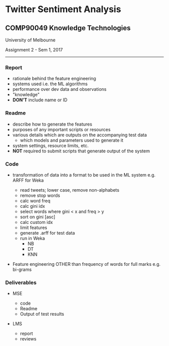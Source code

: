 # Twitter Sentiment Analysis

## COMP90049 Knowledge Technologies

University of Melbourne

Assignment 2 - Sem 1, 2017

---

### Report

- rationale behind the feature engineering
- systems used i.e. the ML algorithms
- performance over dev data and observations
- "knowledge"
- **DON'T** include name or ID

### Readme

- describe how to generate the features
- purposes of any important scripts or resources
- various details which are outputs on the accompanying test data
  - which models and parameters used to generate it
- system settings, resource limits, etc.
- **NOT** required to submit scripts that generate output of the system

### Code

- transformation of data into a format to be used in the ML system e.g. ARFF for Weka
  - read tweets; lower case, remove non-alphabets
  - remove stop words
  - calc word freq
  - calc gini idx
  - select words where gini < x and freq > y
  - sort on gini [asc]
  - calc custom idx
  - limit features
  - generate .arff for test data
  - run in Weka
    - NB
    - DT
    - KNN

- Feature engineering OTHER than frequency of words for full marks e.g. bi-grams

### Deliverables

- MSE
  - code
  - Readme
  - Output of test results

- LMS
  - report
  - reviews
